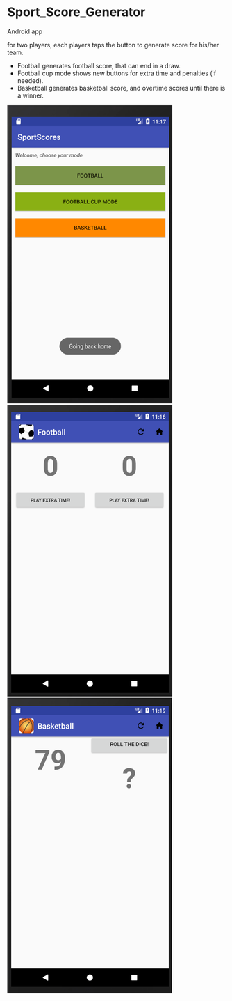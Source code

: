 # Sport_Score_Generator

Android app

for two players, each players taps the button to generate score for his/her team.

* Football generates football score, that can end in a draw.
* Football cup mode shows new buttons for extra time and penalties (if needed).
* Basketball generates basketball score, and overtime scores until there is a winner.

![alt text](https://github.com/errne/Sport_Score_Generator/blob/master/homescreen.png)
![alt text](https://github.com/errne/Sport_Score_Generator/blob/master/extratime.png)
![alt text](https://github.com/errne/Sport_Score_Generator/blob/master/basketball%20screen.png)

